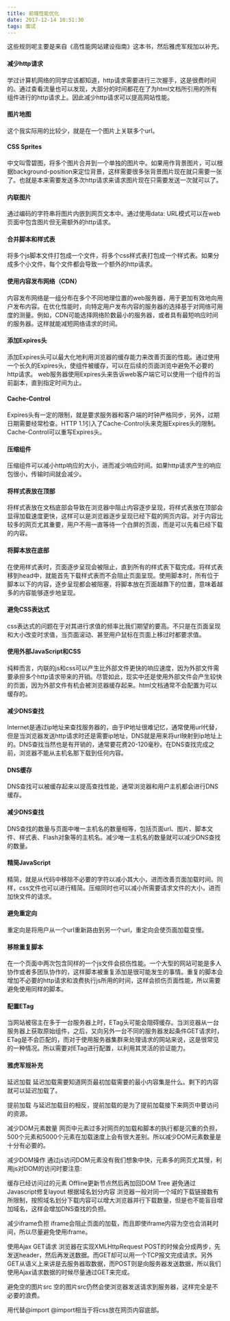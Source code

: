 ```yaml
---
title: 前端性能优化
date: 2017-12-14 10:51:30
tags: 面试
---
```



这些规则呢主要是来自《高性能网站建设指南》这本书，然后雅虎军规加以补充。

#### 减少http请求
学过计算机网络的同学应该都知道，http请求需要进行三次握手，这是很费时间的。通过查看流量也可以发现，大部分的时间都花在了为html文档所引用的所有组件进行的http请求上。因此减少http请求可以提高网站性能。

#### 图片地图
这个我实际用的比较少，就是在一个图片上关联多个url。
<!-- more -->
#### CSS Sprites
中文叫雪碧图，将多个图片合并到一个单独的图片中。如果用作背景图片，可以根据background-position来定位背景，这样需要很多张背景图片现在就只需要一张了。也就是本来需要发送多次http请求来请求图片现在只需要发送一次就可以了。

#### 内联图片
通过编码的字符串将图片内嵌到网页文本中。通过使用data: URL模式可以在web页面中包含图片但无需额外的http请求。

#### 合并脚本和样式表
将多个js脚本文件打包成一个文件，将多个css样式表打包成一个样式表。如果分成多个小文件，每个文件都会导致一个额外的http请求。

#### 使用内容发布网络（CDN）
内容发布网络是一组分布在多个不同地理位置的web服务器，用于更加有效地向用户发布内容。在优化性能时，向特定用户发布内容的服务器的选择基于对网络可用度的测量。例如，CDN可能选择网络阶数最小的服务器，或者具有最短响应时间的服务器。这样就能减短网络请求的时间。

#### 添加Expires头
添加Expires头可以最大化地利用浏览器的缓存能力来改善页面的性能。通过使用一个长久的Expires头，使组件被缓存，可以在后续的页面浏览中避免不必要的http请求。
web服务器使用Expires头来告诉web客户端它可以使用一个组件的当前副本，直到指定时间为止。

#### Cache-Control
Expires头有一定的限制，就是要求服务器和客户端的时钟严格同步，另外，过期日期需要经常检查。HTTP 1.1引入了Cache-Control头来克服Expires头的限制。Cache-Control可以重写Expires头。

#### 压缩组件
压缩组件可以减小http响应的大小，进而减少响应时间。如果http请求产生的响应包很小，传输时间就会减少。

#### 将样式表放在顶部
将样式表放在文档底部会导致在浏览器中阻止内容逐步呈现，将样式表放在顶部会显得加载速度更快，这样可以是浏览器逐步呈现已经下载的网页内容。对于内容比较多的网页尤其重要，用户不用一直等待一个白屏的页面，而是可以先看已经下载的内容。

#### 将脚本放在底部
在使用样式表时，页面逐步呈现会被阻止，直到所有的样式表下载完成。将样式表移到head中，就能首先下载样式表而不会阻止页面呈现。使用脚本时，所有位于脚本以下的内容，逐步呈现都会被阻塞，将脚本放在页面越靠下的位置，意味着越多的内容能够逐步地呈现。

#### 避免CSS表达式
css表达式的问题在于对其进行求值的频率比我们期望的要高。不只是在页面呈现和大小改变时求值，当页面滚动、甚至用户鼠标在页面上移过时都要求值。

#### 使用外部JavaScript和CSS
纯粹而言，内联的js和css可以产生比外部文件更快的响应速度，因为外部文件需要承担多个http请求带来的开销。尽管如此，现实中还是使用外部文件会产生较快的页面，因为外部文件有机会被浏览器缓存起来。html文档通常不会配置为可以缓存的。

#### 减少DNS查找
Internet是通过ip地址来查找服务器的，由于IP地址很难记忆，通常使用url代替，但是当浏览器发送http请求时还是需要ip地址，DNS就是用来将url映射到ip地址上的。DNS查找当然也是有开销的，通常要花费20-120毫秒。在DNS查找完成之前，浏览器不能从主机名那下载到任何内容。

#### DNS缓存
DNS查找可以被缓存起来以提高查找性能，通常浏览器和用户主机都会进行DNS缓存。

#### 减少DNS查找
DNS查找的数量与页面中唯一主机名的数量相等，包括页面url、图片、脚本文件、样式表、Flash对象等的主机名。减少唯一主机名的数量就可以减少DNS查找的数量。

#### 精简JavaScript
精简，就是从代码中移除不必要的字符以减小其大小，进而改善页面加载时间。同样，css文件也可以进行精简。压缩同时也可以减小所需要请求文件的大小，进而加快文件的请求。

#### 避免重定向
重定向是将用户从一个url重新路由到另一个url，重定向会使页面加载变慢。

#### 移除重复脚本
在一个页面中两次包含同样的一个js文件会损伤性能。一个大型的网站可能是多人协作或者多团队协作的，这样脚本被重复添加是很可能发生的事情。重复的脚本会增加不必要的http请求和浪费执行js所用的时间，这样会损伤页面性能，所以需要避免使用同样的脚本。

#### 配置ETag
当网站被宿主在多于一台服务器上时，ETag头可能会阻碍缓存。当浏览器从一台服务器上获取原始组件，之后，又向另外一台不同的服务器发起条件GET请求时，ETag是不会匹配的，而对于使用服务器集群来处理请求的网站来说，这是很常见的一种情况。所以需要对ETag进行配置，以利用其灵活的验证能力。

#### 雅虎军规补充
延迟加载
延迟加载需要知道网页最初加载需要的最小内容集是什么。剩下的内容就可以延迟加载了。

提前加载
与延迟加载目的相反，提前加载的是为了提前加载接下来网页中要访问的资源。

减少DOM元素数量
网页中元素过多对网页的加载和脚本的执行都是沉重的负担，500个元素和5000个元素在加载速度上会有很大差别。所以减少DOM元素数量是十分有必要的。

减少DOM操作
通过js访问DOM元素没有我们想象中快，元素多的网页尤其慢，利用js对DOM的访问时要注意:

缓存已经访问过的元素
Offline更新节点然后再加回DOM Tree
避免通过Javascript修复layout
根据域名划分内容
浏览器一般对同一个域的下载链接数有所限制，按照域名划分下载内容可以增大浏览器并行下载数量，但是也不能盲目增加域名，这样会增加DNS查找的负担。

减少iframe负担
iframe会阻止页面的加载，而且即使iframe内容为空也会消耗时间，所以尽量避免使用iframe。

使用Ajax GET请求
浏览器在实现XMLHttpRequest POST的时候会分成两步，先发送header，然后再发送数据。而GET却可以用一个TCP报文完成请求。另外GET从语义上来讲是去服务器取数据，而POST则是向服务器发送数据，所以我们使用Ajax请求数据的时候尽量通过GET来完成。

避免空的图片src
空的图片src仍然会使浏览器发送请求到服务器，这样完全是不必要的浪费。

用代替@import
@import相当于将css放在网页内容底部。


